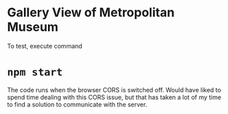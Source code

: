 # Gallery View of Metropolitan Museum

To test, execute command 

# `npm start`

The code runs when the browser CORS is switched off.
Would have liked to spend time dealing with this CORS issue, but that has taken a lot of my time to find a solution to communicate with the server.

